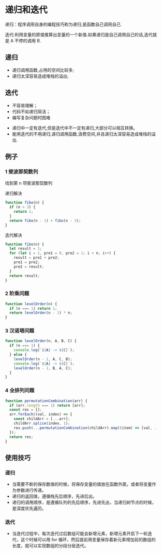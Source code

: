# 递归和迭代

递归：程序调用自身的编程技巧称为递归,是函数自己调用自己.

迭代:利用变量的原值推算出变量的一个新值.如果递归是自己调用自己的话,迭代就是 A 不停的调用 B.

## 递归

- 递归调用函数,占用的空间比较多;
- 递归太深容易造成堆栈的溢出;

## 迭代

- 不容易理解；
- 代码不如递归简洁；
- 编写复杂问题时困难

* 递归中一定有迭代,但是迭代中不一定有递归,大部分可以相互转换。
* 能用迭代的不用递归,递归调用函数,浪费空间,并且递归太深容易造成堆栈的溢出.

## 例子

### 1 斐波那契数列

找到第 n 项斐波那契数列

递归解决

```js
function fibo(n) {
  if (n < 3) {
    return 1;
  }
  return fibo(n - 1) + fibo(n - 2);
}
```

迭代解决

```js
function fibo(n) {
  let result = 1;
  for (let i = 1, pre1 = 0, pre2 = 1; i < n; i++) {
    result = pre1 + pre2;
    pre1 = pre2;
    pre2 = result;
  }
  return result;
}
```

### 2 阶乘问题

```js
function levelOrder(n) {
  if (n === 1) return 1;
  return levelOrder(n - 1) * n;
}
```

### 3 汉诺塔问题

```js
function levelOrder(n, A, B, C) {
  if (n === 1) {
    console.log(`${A} -> ${C}`);
  } else {
    levelOrder(n - 1, A, C, B);
    console.log(`${A} -> ${C}`);
    levelOrder(n - 1, B, A, C);
  }
}
```

### 4 全排列问题

```js
function permutationCombination(arr) {
  if (arr.length === 1) return [arr];
  const res = [];
  arr.forEach((val, index) => {
    const childArr = [...arr];
    childArr.splice(index, 1);
    res.push(...permutationCombination(childArr).map((item) => [val, ...item]));
  });
  return res;
}
```

## 使用技巧

### 递归

- 当需要不断的保存数值的时候，将保存变量的值放在函数外面，或者将变量作为参数进行传递。
- 递归的返回值，遵循栈先后顺序，先进后出。
- 递归的调用顺序，是遵循队列的先后顺序，先进先出，当递归树节点的时候，是深度优先遍历。

### 迭代

- 当迭代过程中，每次迭代过后数组可能会新增元素，新增元素开启下一轮迭代，这个时候可以用 for 循环，然后提前用变量保存着新元素增加前的数组的长度，就可以实现数组的分段分层迭代。
